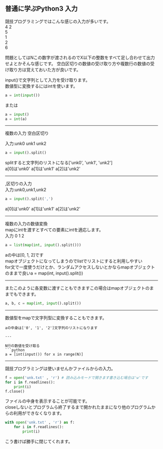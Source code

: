 ## 普通に学ぶPython3 入力
競技プログラミングではこんな感じの入力が多いです。  
4 2  
5  
1  
2  
6  
  
問題としてはNこの数字が渡されるのでX以下の整数をすべて足し合わせて出力せよとかそんな感じです。
空白区切りの数値の受け取り方や複数行の数値の受け取り方は覚えておいた方が良いです。

input()で文字列として入力を受け取ります。  
数値型に変換するにはintを使います。  
```python
a = int(input())
```
または
```python
a = input()
a = int(a)
```

---
複数の入力 空白区切り

入力:unk0 unk1 unk2
```python
a = input().split()
```
splitすると文字列のリストになる['unk0', 'unk1', 'unk2']  
a[0]は'unk0' a[1]は'unk1' a[2]は'unk2'

---
,区切りの入力  
入力:unk0,unk1,unk2
```python
a = input().split(',')
```
a[0]は'unk0' a[1]は'unk1' a[2]は'unk2'

---
複数の入力の数値変換  
mapにintを渡すとすべての要素にintを適応します。  
入力 0 1 2  
```python
a = list(map(int, input().split()))
```
aの中は[0, 1, 2]です  
mapオブジェクトになってしまうのでlistでリストにすると利用しやすい  
for文で一度使うだけとか、ランダムアクセスしないとかならmapオブジェクトのままで良いa = map(int, input().split())

---

またこのように各変数に渡すこともできますこの場合はmapオブジェクトのままでもできます。
```python
a, b, c = map(int, input().split())
```

---

数値型をmapで文字列型に変換することもできます。
```
aの中身は['0', '1', '2']文字列のリストになります

---

N行の数値を受け取る
```python
a = [int(input()) for x in range(N)]
```

---
競技プログラミングは使いませんかファイルからの入力。
```python
f = open('unk.txt' , 'r') # 読み込みモードで開きます書き込む場合は'w'です
for i in f.readlines():
    print(i)
f.close()
```
ファイルの中身を表示することが可能です。  
closeしないとプログラムら終了するまで開かれたままになり他のプログラムからの利用ができなくなります。

```python
with open('unk.txt' , 'r') as f:
    for i in f.readlines():
        print(i)
```
こう書けば勝手に閉じてくれます。
